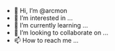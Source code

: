 - 👋 Hi, I’m @arcmon
- 👀 I’m interested in ...
- 🌱 I’m currently learning ...
- 💞️ I’m looking to collaborate on ...
- 📫 How to reach me ...

<!---
arcmon/arcmon is a ✨ special ✨ repository because its `README.md` (this file) appears on your GitHub profile.
You can click the Preview link to take a look at your changes.
--->
